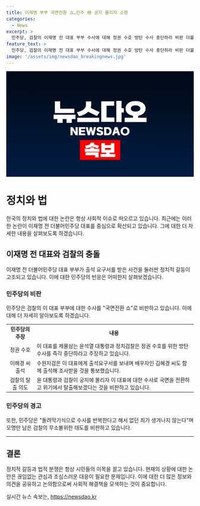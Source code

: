 ```yaml
---
title: 이재명 부부 국면전환 쇼…민주 檢 궁지 몰리자 소환
categories:
  - News
excerpt: >
  민주당, 검찰의 이재명 전 대표 부부 수사에 대해 정권 수호 방탄 수사 중단하라 비판 더불어민주당은 이재명 전 대표 부부에 대한 검찰 수사를 국면전환 쇼로 비판하며 정권 수호를 위한 방탄 수사를 즉각 중단하라고 촉구했다. 민주당은 검찰의 이재명 전 대표와 부인에 대한 수사를 비위 검사들에 대한 탄핵소추안을 제출한 직후의 일이라며 비겁하고 무도한 습성이라고 비판했다. 대책위는 또한 돌려막기식으로 수사를 반복한다고 해서 없던 죄가 생겨나지 않는다며 오명만 남은 유명무실, 아니 무명무실의 조직이 될 것이라고 경고했다.
feature_text: >
  민주당, 검찰의 이재명 전 대표 부부 수사에 대해 정권 수호 방탄 수사 중단하라 비판 더불어민주당은 이재명 전 대표 부부에 대한 검찰 수사를 국면전환 쇼로 비판하며 정권 수호를 위한 방탄 수사를 즉각 중단하라고 촉구했다. 민주당은 검찰의 이재명 전 대표와 부인에 대한 수사를 비위 검사들에 대한 탄핵소추안을 제출한 직후의 일이라며 비겁하고 무도한 습성이라고 비판했다. 대책위는 또한 돌려막기식으로 수사를 반복한다고 해서 없던 죄가 생겨나지 않는다며 오명만 남은 유명무실, 아니 무명무실의 조직이 될 것이라고 경고했다.
image: '/assets/img/newsdao_breakingnews.jpg'
---
```


<p><img src="/assets/img/newsdao_breakingnews.jpg" alt="firstkoreanews 속보" /></p>

<h1>정치와 법</h1>

<p data-ke-size="size16">한국의 정치와 법에 대한 논란은 항상 사회적 이슈로 떠오르고 있습니다. 최근에는 이러한 논란이 이재명 전 더불어민주당 대표를 중심으로 확산되고 있습니다. 그에 대한 더 자세한 내용을 살펴보도록 하겠습니다.</p>

<h2 data-ke-size="size26">이재명 전 대표와 검찰의 충돌</h2>

<p data-ke-size="size16">이재명 전 더불어민주당 대표 부부가 출석 요구서를 받은 사건을 둘러싼 정치적 갈등이 고조되고 있습니다. 이에 대한 민주당의 반응은 어떠한지 살펴보겠습니다.</p>

<h3>민주당의 비판</h3>

<p data-ke-size="size16">민주당은 검찰의 이 대표 부부에 대한 수사를 "국면전환 쇼"로 비판하고 있습니다. 이에 대해 더 자세히 알아보도록 하겠습니다.</p>

<table>
  <tr>
    <td style="text-align: center; height: 17px;"><b>민주당의 주장</b></td>
    <td style="text-align: center; height: 17px;"><b>내용</b></td>
  </tr>
  <tr>
    <td style="text-align: center; height: 17px;">정권 수호</td>
    <td>이 대표를 제물삼는 윤석열 대통령과 정치검찰은 정권 수호를 위한 방탄 수사를 즉각 중단하라고 주장하고 있습니다.</td>
  </tr>
  <tr>
    <td style="text-align: center; height: 17px;">이해경 씨 출석</td>
    <td>수원지검은 이 대표에게 출석요구서를 보내며 배우자인 김혜경 씨도 함께 출석해 조사받을 것을 통보했습니다.</td>
  </tr>
  <tr>
    <td style="text-align: center; height: 17px;">검찰의 탈출 의도</td>
    <td>윤 대통령과 검찰이 궁지에 몰리자 이 대표에 대한 수사로 국면을 전환하고 위기에서 탈출해보겠다는 것을 비판하고 있습니다.</td>
  </tr>
</table>

<h3>민주당의 경고</h3>

<p data-ke-size="size16">또한, 민주당은 "돌려막기식으로 수사를 반복한다고 해서 없던 죄가 생겨나지 않는다"며 오명만 남은 검찰의 무소불위한 태도를 비판하고 있습니다.</p>

<hr>

<h2 data-ke-size="size26">결론</h2>

<p data-ke-size="size16">정치적 갈등과 법적 분쟁은 항상 시민들의 이목을 끌고 있습니다. 현재의 상황에 대한 논란은 끊임없는 관심과 조심스러운 대응이 필요한 문제입니다. 이에 대한 더 많은 정보와 의견을 공유하고 논의함으로써 사회적 해결책을 모색하는 것이 중요합니다.</p>
실시간 뉴스 속보는, <a href="https://newsdao.kr" rel="dofollow">https://newsdao.kr</a>


